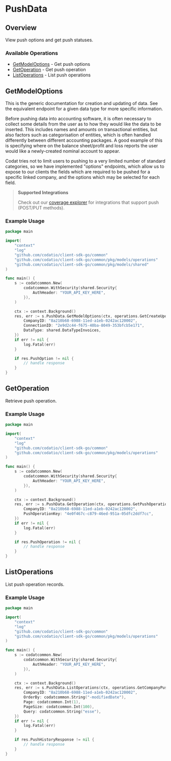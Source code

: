 # PushData

## Overview

View push options and get push statuses.

### Available Operations

* [GetModelOptions](#getmodeloptions) - Get push options
* [GetOperation](#getoperation) - Get push operation
* [ListOperations](#listoperations) - List push operations

## GetModelOptions

This is the generic documentation for creation and updating of data. See the equivalent endpoint for a given data type for more specific information. 

Before pushing data into accounting software, it is often necessary to collect some details from the user as to how they would like the data to be inserted. This includes names and amounts on transactional entities, but also factors such as categorisation of entities, which is often handled differently between different accounting packages. A good example of this is specifying where on the balance sheet/profit and loss reports the user would like a newly-created nominal account to appear.

Codat tries not to limit users to pushing to a very limited number of standard categories, so we have implemented "options" endpoints, which allow us to expose to our clients the fields which are required to be pushed for a specific linked company, and the options which may be selected for each field.


> **Supported Integrations**
> 
> Check out our [coverage explorer](https://knowledge.codat.io/) for integrations that support push (POST/PUT methods).

### Example Usage

```go
package main

import(
	"context"
	"log"
	"github.com/codatio/client-sdk-go/common"
	"github.com/codatio/client-sdk-go/common/pkg/models/operations"
	"github.com/codatio/client-sdk-go/common/pkg/models/shared"
)

func main() {
    s := codatcommon.New(
        codatcommon.WithSecurity(shared.Security{
            AuthHeader: "YOUR_API_KEY_HERE",
        }),
    )

    ctx := context.Background()
    res, err := s.PushData.GetModelOptions(ctx, operations.GetCreateUpdateModelOptionsByDataTypeRequest{
        CompanyID: "8a210b68-6988-11ed-a1eb-0242ac120002",
        ConnectionID: "2e9d2c44-f675-40ba-8049-353bfcb5e171",
        DataType: shared.DataTypeInvoices,
    })
    if err != nil {
        log.Fatal(err)
    }

    if res.PushOption != nil {
        // handle response
    }
}
```

## GetOperation

Retrieve push operation.

### Example Usage

```go
package main

import(
	"context"
	"log"
	"github.com/codatio/client-sdk-go/common"
	"github.com/codatio/client-sdk-go/common/pkg/models/operations"
)

func main() {
    s := codatcommon.New(
        codatcommon.WithSecurity(shared.Security{
            AuthHeader: "YOUR_API_KEY_HERE",
        }),
    )

    ctx := context.Background()
    res, err := s.PushData.GetOperation(ctx, operations.GetPushOperationRequest{
        CompanyID: "8a210b68-6988-11ed-a1eb-0242ac120002",
        PushOperationKey: "4e0f467c-c879-46ed-951a-05dfc2ddf7cc",
    })
    if err != nil {
        log.Fatal(err)
    }

    if res.PushOperation != nil {
        // handle response
    }
}
```

## ListOperations

List push operation records.

### Example Usage

```go
package main

import(
	"context"
	"log"
	"github.com/codatio/client-sdk-go/common"
	"github.com/codatio/client-sdk-go/common/pkg/models/operations"
)

func main() {
    s := codatcommon.New(
        codatcommon.WithSecurity(shared.Security{
            AuthHeader: "YOUR_API_KEY_HERE",
        }),
    )

    ctx := context.Background()
    res, err := s.PushData.ListOperations(ctx, operations.GetCompanyPushHistoryRequest{
        CompanyID: "8a210b68-6988-11ed-a1eb-0242ac120002",
        OrderBy: codatcommon.String("-modifiedDate"),
        Page: codatcommon.Int(1),
        PageSize: codatcommon.Int(100),
        Query: codatcommon.String("esse"),
    })
    if err != nil {
        log.Fatal(err)
    }

    if res.PushHistoryResponse != nil {
        // handle response
    }
}
```
